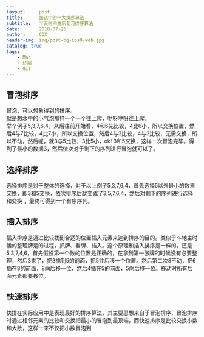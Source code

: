 ```yaml
---
layout:     post
title:      面试中的十大排序算法
subtitle:   半天时间重新复习排序算法
date:       2018-07-26
author:     CDX
header-img: img/post-bg-ios9-web.jpg
catalog: true
tags:
    - Mac
    - 终端
    - Git
---
```

## 冒泡排序
  
冒泡，可以想象得到的排序。    
就是想水中的小气泡那样一个一个往上爬，咿呀咿呀往上爬。  
举个例子5,3,7,6,4，从后往前开始看，4和6先比较，4比6小，所以交换位置，然后4与7比较，4比7小，所以交换位置，然后4与3比较，4与3比较，无需交换，所以不动，然后呢，就3与5比较，3比5小，ok!  3和5交换，这样一次冒泡完毕。得到了最小的数据3，然后依次对于剩下的序列进行冒泡就可以了。
  
## 选择排序  
  
选择排序是对于整体的选择，对于以上例子5,3,7,6,4，首先选择5以外最小的数来交换，即3和5交换，依次排序后就变成了3,5,7,6,4，然后对剩下的序列进行选择和交换 ，最终可得到一个有序序列。

## 插入排序
  
插入排序是通过比较找到合适的位置插入元素来达到排序的目的。类似于斗地主时候的整理牌是的过程，抓牌、看牌、插入。这个原理和插入排序是一样的，还是5,3,7,4,6，首先假设第一个数的位置是正确的，在拿到第一张牌的时候没有必要整理，然后3来了，把3插到5的前面，把5往后移一个位置。然后第二次8不动，把6插在8的前面，8向后移一位，然后4插在5的前面，5向后移一位。移动时所有后面元素都要移位。  
  
## 快速排序
    
快排在实际应用中是表现最好的排序算法，其主要思想来自于冒泡排序，冒泡排序时通过相邻元素的比较和交换把最小的冒泡到最顶端，而快速排序是比较交换小数和大数，这样一来不仅把小数冒泡到
